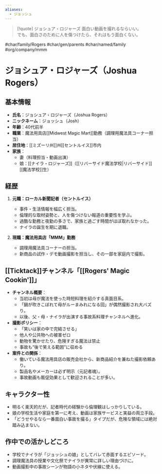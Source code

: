 ```yaml
---
aliases:
  - ジョッシュ
---
```

> [!quote] ジョシュア・ロジャーズ
> 面白い動画を撮れるならいい。  
> でも、面白さのために人を傷つけたら、それはもう面白くない。

#char/family/Rogers #char/gen/parents #char/named/family #org/company/mmm 
# ジョシュア・ロジャーズ（Joshua Rogers）

## 基本情報
- **氏名**：ジョシュア・ロジャーズ（Joshua Rogers）
- **ニックネーム**：ジョッシュ（Josh）
- **年齢**：40代前半
- **職業**：魔法用具店[[Midwest Magic Mart]]勤務（調理用魔法具コーナー担当）
- **居住地**：[[ミズーリ州]]州[[セントルイス]]市内
- **家族**：
  - 妻（料理担当・動画出演）
  - 娘：[[ナイラ・ロジャーズ]]（[[リバーサイド魔法学校|リバーサイド]][[魔法学校]]生）

## 経歴
1. **元職：ローカル新聞記者（セントルイス）**
   - 事件・生活情報を幅広く担当。
   - 倫理的な取材姿勢と、人を傷つけない報道の重要性を学ぶ。
   - 過酷な勤務と夜勤の多さで、家族と過ごす時間がほぼ取れなかった。
   - ナイラの誕生を期に退職。

2. **現職：魔法用具店「MMM」勤務**
   - 調理用魔法具コーナーの担当。
   - 新商品の試作・デモ動画撮影を担当し、その一部を家庭内で撮影。

## [[Ticktack]]チャンネル「[[Rogers' Magic Cookin']]」
- **チャンネル概要**：
  - 当初は母が魔法を使った時短料理を紹介する真面目系。
  - 「鍋が吹きこぼれて母がルーまみれになる回」が偶然撮影され大バズり。
  - 以後、父・母・ナイラが出演する事故系料理チャンネルへ進化。
- **撮影ポリシー**：
  - 「笑いは家の中で完結させる」
  - 他人や公共物への被害ゼロ
  - 動物を驚かせたり、危険すぎる魔法は禁止
  - 事故も“後で笑える範囲”に収める
- **案件との関係**：
  - 働いている魔法用具店の販売会社から、新商品紹介を兼ねた撮影依頼あり。
  - 製品名やメーカーは必ず明示（元記者魂）。
  - 事故動画も販促効果として歓迎されることが多い。

## キャラクター性
- 明るく楽天的だが、記者時代の経験から倫理観はしっかりしている。
- 娘の学校生活や家庭を第一に考え、動画は家族サービスと実益の両立手段。
- 「どうせやるなら一番面白い事故を撮る」タイプだが、危険な領域には絶対踏み込まない。

## 作中での活かしどころ
- 学校でナイラが「ジョッシュの娘」としてバレて赤面するエピソード。
- 調理魔法具の授業や文化祭でナイラが異常に詳しい理由づけに。
- 動画撮影中の事故シーンが物語の小ネタや伏線に使える。
